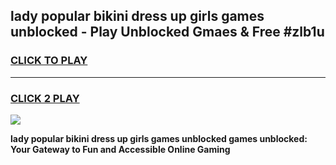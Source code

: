
## lady popular bikini dress up girls games unblocked - Play Unblocked Gmaes & Free #zlb1u
<h3>
<a href="https://news.freeplayer.one?title=lady_popular_bikini_dress_up_girls_games_unblocked&ref=03M">CLICK TO PLAY</a></h3>
<hr>

<h3>
<a href="https://news.freeplayer.one?title=lady_popular_bikini_dress_up_girls_games_unblocked&ref=03M">CLICK 2 PLAY</a>
  
</h3>

<a href="https://news.freeplayer.one?title=lady_popular_bikini_dress_up_girls_games_unblocked&ref=03M"><img src="https://clearcache.store/games.png"></a>


**lady popular bikini dress up girls games unblocked games unblocked: Your Gateway to Fun and Accessible Online Gaming**
